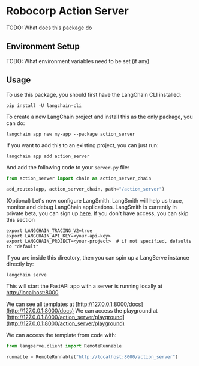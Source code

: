 # Robocorp Action Server

TODO: What does this package do

## Environment Setup

TODO: What environment variables need to be set (if any)

## Usage

To use this package, you should first have the LangChain CLI installed:

```shell
pip install -U langchain-cli
```

To create a new LangChain project and install this as the only package, you can do:

```shell
langchain app new my-app --package action_server
```

If you want to add this to an existing project, you can just run:

```shell
langchain app add action_server
```

And add the following code to your `server.py` file:

```python
from action_server import chain as action_server_chain

add_routes(app, action_server_chain, path="/action_server")
```

(Optional) Let's now configure LangSmith.
LangSmith will help us trace, monitor and debug LangChain applications.
LangSmith is currently in private beta, you can sign up [here](https://smith.langchain.com/).
If you don't have access, you can skip this section

```shell
export LANGCHAIN_TRACING_V2=true
export LANGCHAIN_API_KEY=<your-api-key>
export LANGCHAIN_PROJECT=<your-project>  # if not specified, defaults to "default"
```

If you are inside this directory, then you can spin up a LangServe instance directly by:

```shell
langchain serve
```

This will start the FastAPI app with a server is running locally at
[http://localhost:8000](http://localhost:8000)

We can see all templates at [http://127.0.0.1:8000/docs](http://127.0.0.1:8000/docs)
We can access the playground at [http://127.0.0.1:8000/action_server/playground](http://127.0.0.1:8000/action_server/playground)

We can access the template from code with:

```python
from langserve.client import RemoteRunnable

runnable = RemoteRunnable("http://localhost:8000/action_server")
```
